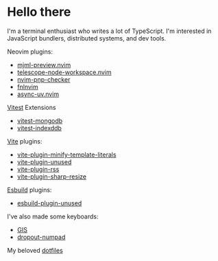 # Hello there

I'm a terminal enthusiast who writes a lot of TypeScript.
I'm interested in JavaScript bundlers, distributed systems, and dev tools.

Neovim plugins:

- [mjml-preview.nvim](https://github.com/ec965/mjml-preview.nvim)
- [telescope-node-workspace.nvim](https://github.com/ec965/telescope-node-workspace.nvim)
- [nvim-pnp-checker](https://github.com/ec965/nvim-pnp-checker)
- [fnlnvim](https://github.com/ec965/fnlnvim)
- [async-uv.nvim](https://github.com/ec965/async-uv.nvim)

[Vitest](https://vitest.dev/) Extensions

- [vitest-mongodb](https://github.com/ec965/vitest-mongodb)
- [vitest-indexddb](https://github.com/ec965/vitest-indexddb)

[Vite](https://vitejs.dev/) plugins:

- [vite-plugin-minify-template-literals](https://github.com/gatsbylabs/vite-plugin-minify-template-literals)
- [vite-plugin-unused](https://github.com/gatsbylabs/vite-plugin-unused)
- [vite-plugin-rss](https://github.com/ec965/vite-plugin-rss)
- [vite-plugin-sharp-resize](https://github.com/ec965/vite-plugin-sharp-resize)

[Esbuild](https://esbuild.github.io/) plugins:

- [esbuild-plugin-unused](https://github.com/ec965/esbuild-plugin-unused)

I've also made some keyboards:

- [GIS](https://github.com/ec965/GIS)
- [dropout-numpad](https://github.com/ec965/dropout-numpad)

My beloved [dotfiles](https://github.com/ec965/dotfiles)
